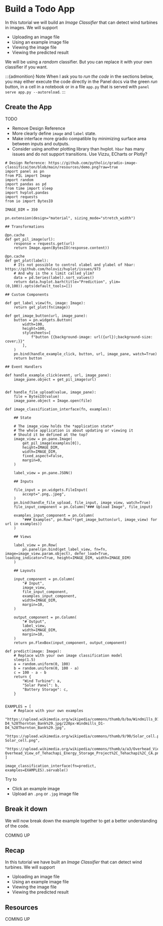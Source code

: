 # Build a Todo App

In this tutorial we will build an *Image Classifier* that can detect wind turbines in images. We will support

- Uploading an image file
- Using an example image file
- Viewing the image file
- Viewing the predicted result

We will be using a *random* classifier. But you can replace it with your own classifier if you want.

:::{admonition} Note
When I ask you to *run the code* in the sections below, you may either execute the code directly in the Panel docs via the green *run* button, in a cell in a notebook or in a file `app.py` that is served with `panel serve app.py --autoreload`.
:::

## Create the App

TODO

- Remove Design Reference
- More clearly define `image` and `label` state.
- Make interface more gradio compatible by minimizing surface area between inputs and outputs.
- Consider using another plotting library than hvplot. `hbar` has many issues and do not support transitions. Use Vizzu, ECharts or Plotly?

```{pyodide}
# Design Reference: https://github.com/pytholic/gradio-image-classificaiton/blob/main/resources/demo.png?raw=true
import panel as pn
from PIL import Image
import random
import pandas as pd
from time import sleep
import hvplot.pandas
import requests
from io import BytesIO

IMAGE_DIM = 350

pn.extension(design="material", sizing_mode="stretch_width")

## Transformations

@pn.cache
def get_pil_image(url):
    response = requests.get(url)
    return Image.open(BytesIO(response.content))

@pn.cache
def get_plot(label):
    # Its not possible to control xlabel and ylabel of hbar: https://github.com/holoviz/hvplot/issues/973
    # And why is the x limit called ylim?
    data = pd.Series(label).sort_values()
    return data.hvplot.barh(title="Prediction", ylim=(0,100)).opts(default_tools=[])

## Custom Components

def get_label_view(fn, image: Image):
    return get_plot(fn(image))

def get_image_button(url, image_pane):
    button = pn.widgets.Button(
        width=100,
        height=100,
        stylesheets=[
            f"button {{background-image: url({url});background-size: cover;}}"
        ],
    )
    pn.bind(handle_example_click, button, url, image_pane, watch=True)
    return button

## Event Handlers

def handle_example_click(event, url, image_pane):
    image_pane.object = get_pil_image(url)


def handle_file_upload(value, image_pane):
    file = BytesIO(value)
    image_pane.object = Image.open(file)

def image_classification_interface(fn, examples):

    ## State

    # The image_view holds the *application state*
    # The whole application is about updating or viewing it
    # Should it be defined at the top?
    image_view = pn.pane.Image(
        get_pil_image(examples[0]),
        height=IMAGE_DIM,
        width=IMAGE_DIM,
        fixed_aspect=False,
        margin=0,
    )

    label_view = pn.pane.JSON()

    ## Inputs

    file_input = pn.widgets.FileInput(
        accept=".png,.jpeg",
    )
    pn.bind(handle_file_upload, file_input, image_view, watch=True)
    file_input_component = pn.Column("### Upload Image", file_input)

    examples_input_component = pn.Column(
        "### Examples", pn.Row(*(get_image_button(url, image_view) for url in examples))
    )

    ## Views

    label_view = pn.Row(
        pn.panel(pn.bind(get_label_view, fn=fn, image=image_view.param.object), defer_load=True, loading_indicator=True, height=IMAGE_DIM, width=IMAGE_DIM)
    )

    ## Layouts

    input_component = pn.Column(
        "# Input",
        image_view,
        file_input_component,
        examples_input_component,
        width=IMAGE_DIM,
        margin=10,
    )

    output_component = pn.Column(
        "# Output",
        label_view,
        width=IMAGE_DIM,
        margin=10,
    )
    return pn.FlexBox(input_component, output_component)

def predict(image: Image):
    # Replace with your own image classification model
    sleep(1.5)
    a = random.uniform(0, 100)
    b = random.uniform(0, 100 - a)
    c = 100 - a - b
    return {
        "Wind Turbine": a,
        "Solar Panel": b,
        "Battery Storage": c,
    }


EXAMPLES = [
    # Replace with your own examples
    "https://upload.wikimedia.org/wikipedia/commons/thumb/b/ba/Windmills_D1-D4_%28Thornton_Bank%29.jpg/220px-Windmills_D1-D4_%28Thornton_Bank%29.jpg",
    "https://upload.wikimedia.org/wikipedia/commons/thumb/9/90/Solar_cell.png/220px-Solar_cell.png",
    "https://upload.wikimedia.org/wikipedia/commons/thumb/a/a3/Overhead_View_of_Tehachapi_Energy_Storage_Project%2C_Tehachapi%2C_CA.png/220px-Overhead_View_of_Tehachapi_Energy_Storage_Project%2C_Tehachapi%2C_CA.png",
]

image_classification_interface(fn=predict, examples=EXAMPLES).servable()
```

Try to

- Click an example image
- Upload an `.png` or `.jpg` image file

## Break it down

We will now break down the example together to get a better understanding of the code.

COMING UP

## Recap

In this tutorial we have built an *Image Classifier* that can detect wind turbines. We will support

- Uploading an image file
- Using an example image file
- Viewing the image file
- Viewing the predicted result

## Resources

COMING UP
